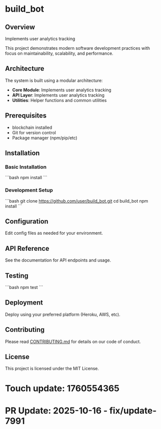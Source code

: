 # build_bot

## Overview

Implements user analytics tracking

This project demonstrates modern software development practices with focus on maintainability, scalability, and performance.

## Architecture

The system is built using a modular architecture:

- **Core Module**: Implements user analytics tracking
- **API Layer**: Implements user analytics tracking
- **Utilities**: Helper functions and common utilities

## Prerequisites

- blockchain installed
- Git for version control
- Package manager (npm/pip/etc)

## Installation

### Basic Installation

\`\`\`bash
npm install
\`\`\`

### Development Setup

\`\`\`bash
git clone https://github.com/user/build_bot.git
cd build_bot
npm install
\`\`\`

## Configuration

Edit config files as needed for your environment.

## API Reference

See the documentation for API endpoints and usage.

## Testing

\`\`\`bash
npm test
\`\`\`

## Deployment

Deploy using your preferred platform (Heroku, AWS, etc).

## Contributing

Please read [CONTRIBUTING.md](CONTRIBUTING.md) for details on our code of conduct.

## License

This project is licensed under the MIT License.

# Touch update: 1760554365

# PR Update: 2025-10-16 - fix/update-7991
